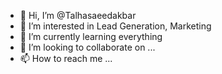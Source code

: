 - 👋 Hi, I’m @Talhasaeedakbar
- 👀 I’m interested in Lead Generation, Marketing
- 🌱 I’m currently learning everything
- 💞️ I’m looking to collaborate on ...
- 📫 How to reach me ...

<!---
Talhasaeedakbar/Talhasaeedakbar is a ✨ special ✨ repository because its `README.md` (this file) appears on your GitHub profile.
You can click the Preview link to take a look at your changes.
--->
